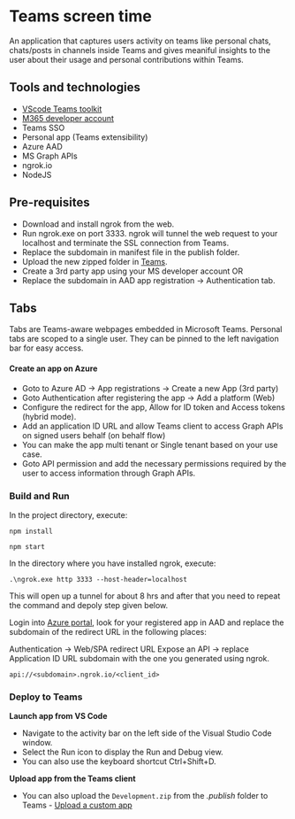 # Teams screen time

An application that captures users activity on teams like personal chats, chats/posts in channels inside Teams and gives meaniful insights to the user about their usage and personal contributions within Teams.

## Tools and technologies

- [VScode Teams toolkit](https://marketplace.visualstudio.com/items?itemName=TeamsDevApp.ms-teams-vscode-extension)
- [M365 developer account](https://docs.microsoft.com/en-us/microsoftteams/platform/concepts/build-and-test/prepare-your-o365-tenant)
- Teams SSO
- Personal app (Teams extensibility)
- Azure AAD
- MS Graph APIs
- ngrok.io
- NodeJS

## Pre-requisites

- Download and install ngrok from the web.
- Run ngrok.exe on port 3333. ngrok will tunnel the web request to your localhost and terminate the SSL connection from Teams.
- Replace the subdomain in manifest file in the publish folder.
- Upload the new zipped folder in [Teams](https://teams.microsoft.com).
- Create a 3rd party app using your MS developer account OR
- Replace the subdomain in AAD app registration -> Authentication tab.

## Tabs

Tabs are Teams-aware webpages embedded in Microsoft Teams. Personal tabs are scoped to a single user. They can be pinned to the left navigation bar for easy access.

#### Create an app on Azure

- Goto to Azure AD -> App registrations -> Create a new App (3rd party)
- Goto Authentication after registering the app -> Add a platform (Web)
- Configure the redirect for the app, Allow for ID token and Access tokens (hybrid mode).
- Add an application ID URL and allow Teams client to access Graph APIs on signed users behalf (on behalf flow)
- You can make the app multi tenant or Single tenant based on your use case.
- Goto API permission and add the necessary permissions required by the user to access information through Graph APIs.

### Build and Run

In the project directory, execute:

`npm install`

`npm start`

In the directory where you have installed ngrok, execute:

`.\ngrok.exe http 3333 --host-header=localhost`

This will open up a tunnel for about 8 hrs and after that you need to repeat the command and depoly step given below.

Login into [Azure portal](https://portal.azure.com), look for your registered app in AAD and
replace the subdomain of the redirect URL in the following places:

Authentication -> Web/SPA redirect URL
Expose an API -> replace Application ID URL subdomain with the one you generated using ngrok.

`api://<subdomain>.ngrok.io/<client_id>`

### Deploy to Teams

**Launch app from VS Code**

- Navigate to the activity bar on the left side of the Visual Studio Code window.
- Select the Run icon to display the Run and Debug view.
- You can also use the keyboard shortcut Ctrl+Shift+D.

**Upload app from the Teams client**

- You can also upload the `Development.zip` from the _.publish_ folder to Teams - [Upload a custom app](https://aka.ms/teams-toolkit-uploadapp)
